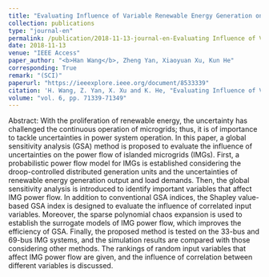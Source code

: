```yaml
---
title: "Evaluating Influence of Variable Renewable Energy Generation on Islanded Microgrid Power Flow"
collection: publications
type: "journal-en"
permalink: /publication/2018-11-13-journal-en-Evaluating Influence of Variable Renewable Energy Generation on Islanded Microgrid Power Flow
date: 2018-11-13
venue: "IEEE Access"
paper_author: "<b>Han Wang</b>, Zheng Yan, Xiaoyuan Xu, Kun He"
corresponding: True
remark: "(SCI)"
paperurl: "https://ieeexplore.ieee.org/document/8533339"
citation: 'H. Wang, Z. Yan, X. Xu and K. He, "Evaluating Influence of Variable Renewable Energy Generation on Islanded Microgrid Power Flow," <i>IEEE Access</i>, vol. 6, pp. 71339-71349, 2018.'
volume: "vol. 6, pp. 71339-71349"
---
```


Abstract:
With the proliferation of renewable energy, the uncertainty has challenged the continuous operation of microgrids; thus, it is of importance to tackle uncertainties in power system operation. In this paper, a global sensitivity analysis (GSA) method is proposed to evaluate the influence of uncertainties on the power flow of islanded microgrids (IMGs). First, a probabilistic power flow model for IMGs is established considering the droop-controlled distributed generation units and the uncertainties of renewable energy generation output and load demands. Then, the global sensitivity analysis is introduced to identify important variables that affect IMG power flow. In addition to conventional GSA indices, the Shapley value-based GSA index is designed to evaluate the influence of correlated input variables. Moreover, the sparse polynomial chaos expansion is used to establish the surrogate models of IMG power flow, which improves the efficiency of GSA. Finally, the proposed method is tested on the 33-bus and 69-bus IMG systems, and the simulation results are compared with those considering other methods. The rankings of random input variables that affect IMG power flow are given, and the influence of correlation between different variables is discussed.
